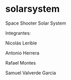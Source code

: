 # solarsystem
Space Shooter Solar System

Integrantes:

Nicolás Lerible

Antonio Herrera

Rafael Montes

Samuel Valverde Garcia
